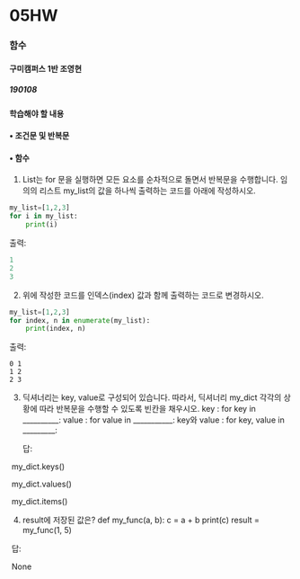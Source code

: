 # 05HW

### 함수

#### 구미캠퍼스 1반 조영현

##### 190108



#### 학습해야 할 내용

#### • 조건문 및 반복문

#### • 함수

1. List는 for 문을 실행하면 모든 요소를 순차적으로 돌면서 반복문을 수행합니다. 임의의 리스트 my_list의 값을 하나씩 출력하는 코드를 아래에 작성하시오.

```python
my_list=[1,2,3]
for i in my_list:
    print(i)
```

출력:

```python
1
2
3
```



2. 위에 작성한 코드를 인덱스(index) 값과 함께 출력하는 코드로 변경하시오.

```python
my_list=[1,2,3]
for index, n in enumerate(my_list):
    print(index, n)
```

출력:

```pyton
0 1
1 2
2 3
```



3. 딕셔너리는 key, value로 구성되어 있습니다. 따라서, 딕셔너리 my_dict 각각의 상 황에 따라 반복문을 수행할 수 있도록 빈칸을 채우시오.
   key : for key in __________: value : for value in ___________: key와 value : for key, value in _________:



   답:

​	my_dict.keys()

​	my_dict.values()

​	my_dict.items()



4. result에 저장된 값은?
   def my_func(a, b): c = a + b print(c) 
   result = my_func(1, 5)



​	답: 

​	None